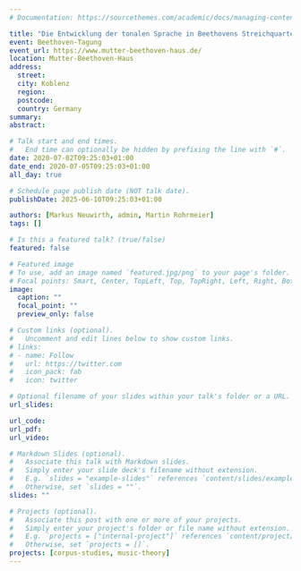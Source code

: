 ```yaml
---
# Documentation: https://sourcethemes.com/academic/docs/managing-content/

title: "Die Entwicklung der tonalen Sprache in Beethovens Streichquartetten: Eine vergleichende Korpusstudie der Schaffensphasen"
event: Beethoven-Tagung
event_url: https://www.mutter-beethoven-haus.de/
location: Mutter-Beethoven-Haus
address:
  street:
  city: Koblenz
  region:
  postcode:
  country: Germany
summary:
abstract:

# Talk start and end times.
#   End time can optionally be hidden by prefixing the line with `#`.
date: 2020-07-02T09:25:03+01:00
date_end: 2020-07-05T09:25:03+01:00
all_day: true

# Schedule page publish date (NOT talk date).
publishDate: 2025-06-10T09:25:03+01:00

authors: [Markus Neuwirth, admin, Martin Rohrmeier]
tags: []

# Is this a featured talk? (true/false)
featured: false

# Featured image
# To use, add an image named `featured.jpg/png` to your page's folder. 
# Focal points: Smart, Center, TopLeft, Top, TopRight, Left, Right, BottomLeft, Bottom, BottomRight.
image:
  caption: ""
  focal_point: ""
  preview_only: false

# Custom links (optional).
#   Uncomment and edit lines below to show custom links.
# links:
# - name: Follow
#   url: https://twitter.com
#   icon_pack: fab
#   icon: twitter

# Optional filename of your slides within your talk's folder or a URL.
url_slides:

url_code:
url_pdf:
url_video:

# Markdown Slides (optional).
#   Associate this talk with Markdown slides.
#   Simply enter your slide deck's filename without extension.
#   E.g. `slides = "example-slides"` references `content/slides/example-slides.md`.
#   Otherwise, set `slides = ""`.
slides: ""

# Projects (optional).
#   Associate this post with one or more of your projects.
#   Simply enter your project's folder or file name without extension.
#   E.g. `projects = ["internal-project"]` references `content/project/deep-learning/index.md`.
#   Otherwise, set `projects = []`.
projects: [corpus-studies, music-theory]
---
```

